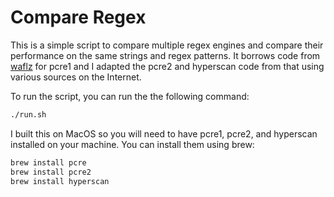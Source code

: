 # Compare Regex

This is a simple script to compare multiple regex engines and compare their performance on the same strings and regex patterns. It borrows code from [waflz](https://github.com/Edgio/waflz) for pcre1 and I adapted the pcre2 and hyperscan code from that using various sources on the Internet.

To run the script, you can run the the following command:
```bash
./run.sh
```

I built this on MacOS so you will need to have pcre1, pcre2, and hyperscan installed on your machine. You can install them using brew:
```bash
brew install pcre
brew install pcre2
brew install hyperscan
```